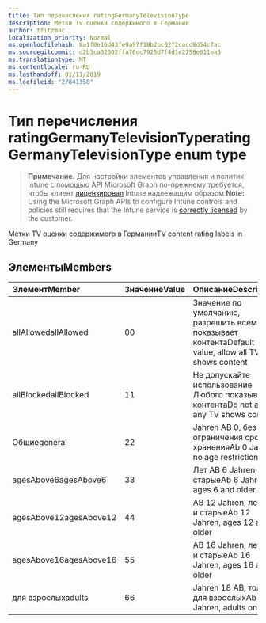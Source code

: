 ```yaml
---
title: Тип перечисления ratingGermanyTelevisionType
description: Метки TV оценки содержимого в Германии
author: tfitzmac
localization_priority: Normal
ms.openlocfilehash: 8a1f0e16d43fe9a97f18b2bc02f2cacc8d54c7ac
ms.sourcegitcommit: d2b3ca32602ffa76cc7925d7f4d1e2258e611ea5
ms.translationtype: MT
ms.contentlocale: ru-RU
ms.lasthandoff: 01/11/2019
ms.locfileid: "27841358"
---
```

# <a name="ratinggermanytelevisiontype-enum-type"></a><span data-ttu-id="07d7e-103">Тип перечисления ratingGermanyTelevisionType</span><span class="sxs-lookup"><span data-stu-id="07d7e-103">ratingGermanyTelevisionType enum type</span></span>

> <span data-ttu-id="07d7e-104">**Примечание.** Для настройки элементов управления и политик Intune с помощью API Microsoft Graph по-прежнему требуется, чтобы клиент [лицензировал](https://go.microsoft.com/fwlink/?linkid=839381) Intune надлежащим образом.</span><span class="sxs-lookup"><span data-stu-id="07d7e-104">**Note:** Using the Microsoft Graph APIs to configure Intune controls and policies still requires that the Intune service is [correctly licensed](https://go.microsoft.com/fwlink/?linkid=839381) by the customer.</span></span>

<span data-ttu-id="07d7e-105">Метки TV оценки содержимого в Германии</span><span class="sxs-lookup"><span data-stu-id="07d7e-105">TV content rating labels in Germany</span></span>
## <a name="members"></a><span data-ttu-id="07d7e-106">Элементы</span><span class="sxs-lookup"><span data-stu-id="07d7e-106">Members</span></span>
|<span data-ttu-id="07d7e-107">Элемент</span><span class="sxs-lookup"><span data-stu-id="07d7e-107">Member</span></span>|<span data-ttu-id="07d7e-108">Значение</span><span class="sxs-lookup"><span data-stu-id="07d7e-108">Value</span></span>|<span data-ttu-id="07d7e-109">Описание</span><span class="sxs-lookup"><span data-stu-id="07d7e-109">Description</span></span>|
|:---|:---|:---|
|<span data-ttu-id="07d7e-110">allAllowed</span><span class="sxs-lookup"><span data-stu-id="07d7e-110">allAllowed</span></span>|<span data-ttu-id="07d7e-111">0</span><span class="sxs-lookup"><span data-stu-id="07d7e-111">0</span></span>|<span data-ttu-id="07d7e-112">Значение по умолчанию, разрешить всем TV показывает контента</span><span class="sxs-lookup"><span data-stu-id="07d7e-112">Default value, allow all TV shows content</span></span>|
|<span data-ttu-id="07d7e-113">allBlocked</span><span class="sxs-lookup"><span data-stu-id="07d7e-113">allBlocked</span></span>|<span data-ttu-id="07d7e-114">1</span><span class="sxs-lookup"><span data-stu-id="07d7e-114">1</span></span>|<span data-ttu-id="07d7e-115">Не допускайте использование Любого показывает контента</span><span class="sxs-lookup"><span data-stu-id="07d7e-115">Do not allow any TV shows content</span></span>|
|<span data-ttu-id="07d7e-116">Общие</span><span class="sxs-lookup"><span data-stu-id="07d7e-116">general</span></span>|<span data-ttu-id="07d7e-117">2</span><span class="sxs-lookup"><span data-stu-id="07d7e-117">2</span></span>|<span data-ttu-id="07d7e-118">Jahren AB 0, без ограничения срока хранения</span><span class="sxs-lookup"><span data-stu-id="07d7e-118">Ab 0 Jahren, no age restrictions</span></span>|
|<span data-ttu-id="07d7e-119">agesAbove6</span><span class="sxs-lookup"><span data-stu-id="07d7e-119">agesAbove6</span></span>|<span data-ttu-id="07d7e-120">3</span><span class="sxs-lookup"><span data-stu-id="07d7e-120">3</span></span>|<span data-ttu-id="07d7e-121">Лет AB 6 Jahren, 6 и старые</span><span class="sxs-lookup"><span data-stu-id="07d7e-121">Ab 6 Jahren, ages 6 and older</span></span>|
|<span data-ttu-id="07d7e-122">agesAbove12</span><span class="sxs-lookup"><span data-stu-id="07d7e-122">agesAbove12</span></span>|<span data-ttu-id="07d7e-123">4</span><span class="sxs-lookup"><span data-stu-id="07d7e-123">4</span></span>|<span data-ttu-id="07d7e-124">AB 12 Jahren, лет 12 и старые</span><span class="sxs-lookup"><span data-stu-id="07d7e-124">Ab 12 Jahren, ages 12 and older</span></span>|
|<span data-ttu-id="07d7e-125">agesAbove16</span><span class="sxs-lookup"><span data-stu-id="07d7e-125">agesAbove16</span></span>|<span data-ttu-id="07d7e-126">5</span><span class="sxs-lookup"><span data-stu-id="07d7e-126">5</span></span>|<span data-ttu-id="07d7e-127">AB 16 Jahren, лет 16 и старые</span><span class="sxs-lookup"><span data-stu-id="07d7e-127">Ab 16 Jahren, ages 16 and older</span></span>|
|<span data-ttu-id="07d7e-128">для взрослых</span><span class="sxs-lookup"><span data-stu-id="07d7e-128">adults</span></span>|<span data-ttu-id="07d7e-129">6</span><span class="sxs-lookup"><span data-stu-id="07d7e-129">6</span></span>|<span data-ttu-id="07d7e-130">Jahren 18 AB, только для взрослых</span><span class="sxs-lookup"><span data-stu-id="07d7e-130">Ab 18 Jahren, adults only</span></span>|




